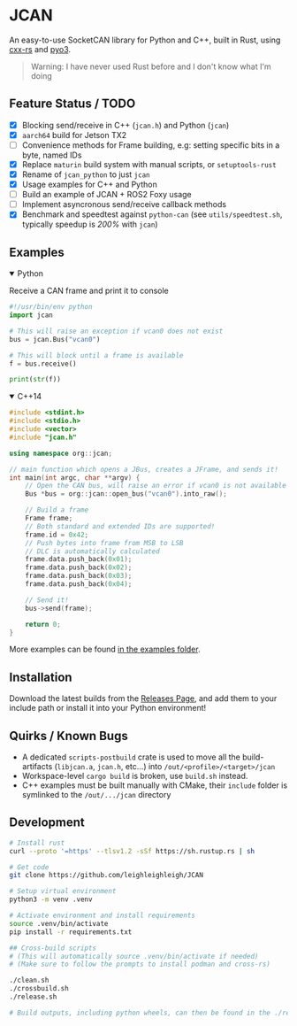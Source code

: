 # JCAN
An easy-to-use SocketCAN library for Python and C++, built in Rust, using [cxx-rs](https://cxx.rs/) and [pyo3](https://pyo3.rs/).

> Warning: I have never used Rust before and I don't know what I'm doing

## Feature Status / TODO
 - [x] Blocking send/receive in C++ (`jcan.h`) and Python (`jcan`)
 - [x] `aarch64` build for Jetson TX2
 - [ ] Convenience methods for Frame building, e.g: setting specific bits in a byte, named IDs
 - [x] Replace `maturin` build system with manual scripts, or `setuptools-rust`
 - [x] Rename of `jcan_python` to just `jcan`
 - [x] Usage examples for C++ and Python
 - [ ] Build an example of JCAN + ROS2 Foxy usage
 - [ ] Implement asyncronous send/receive callback methods
 - [x] Benchmark and speedtest against `python-can` (see `utils/speedtest.sh`, typically speedup is *200%* with `jcan`)

## Examples
<details open><summary>Python</summary>
<p>

Receive a CAN frame and print it to console

```python
#!/usr/bin/env python
import jcan

# This will raise an exception if vcan0 does not exist
bus = jcan.Bus("vcan0")

# This will block until a frame is available
f = bus.receive()

print(str(f))
```

</p>
</details>

<details open><summary>C++14</summary>
<p>

```cpp
#include <stdint.h>
#include <stdio.h>
#include <vector>
#include "jcan.h"

using namespace org::jcan;

// main function which opens a JBus, creates a JFrame, and sends it!
int main(int argc, char **argv) {
    // Open the CAN bus, will raise an error if vcan0 is not available
    Bus *bus = org::jcan::open_bus("vcan0").into_raw();

    // Build a frame
    Frame frame;
    // Both standard and extended IDs are supported!
    frame.id = 0x42;
    // Push bytes into frame from MSB to LSB
    // DLC is automatically calculated
    frame.data.push_back(0x01);
    frame.data.push_back(0x02);
    frame.data.push_back(0x03);
    frame.data.push_back(0x04);

    // Send it!
    bus->send(frame);

    return 0;
}
```
More examples can be found [in the examples folder](https://github.com/leighleighleigh/JCAN/tree/main/examples).

</p>
</details>

## Installation
Download the latest builds from the [Releases Page](https://github.com/leighleighleigh/JCAN/releases), and add them to your include path or install it into your Python environment!

## Quirks / Known Bugs
 - A dedicated `scripts-postbuild` crate is used to move all the build-artifacts (`libjcan.a`, `jcan.h`, etc...) into `/out/<profile>/<target>/jcan`
 - Workspace-level `cargo build` is broken, use `build.sh` instead.
 - C++ examples must be built manually with CMake, their `include` folder is symlinked to the `/out/.../jcan` directory

## Development
```bash
# Install rust
curl --proto '=https' --tlsv1.2 -sSf https://sh.rustup.rs | sh

# Get code
git clone https://github.com/leighleighleigh/JCAN

# Setup virtual environment
python3 -m venv .venv

# Activate environment and install requirements 
source .venv/bin/activate
pip install -r requirements.txt

## Cross-build scripts
# (This will automatically source .venv/bin/activate if needed)
# (Make sure to follow the prompts to install podman and cross-rs)

./clean.sh
./crossbuild.sh
./release.sh

# Build outputs, including python wheels, can then be found in the ./release folder!

```
